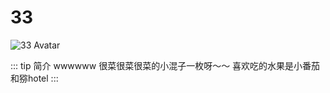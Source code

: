 # 33

<img :src="$withBase('/member_avatar/33.jpg')" alt="33 Avatar">

::: tip 简介
wwwwww
很菜很菜很菜的小混子一枚呀～～
喜欢吃的水果是小番茄和猕hotel
:::